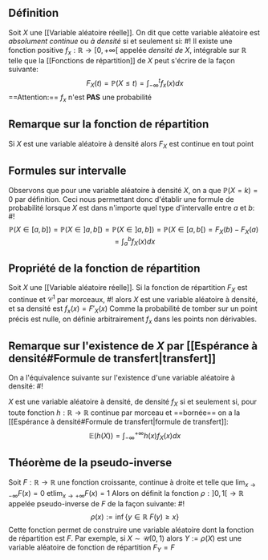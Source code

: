 ## Définition
Soit $X$ une [[Variable aléatoire réelle]]. On dit que cette variable aléatoire est *absolument continue* ou *à densité* si et seulement si: #!
Il existe une fonction positive $f_x: \mathbb R \to [0, +\infty[$ appelée *densité de $X$*, intégrable sur $\mathbb R$ telle que la [[Fonctions de répartition]] de $X$ peut s'écrire de la façon suivante: $$F_X(t) = \mathbb P(X \leq t) = \int_{-\infty}^t f_x(x)dx$$ ==Attention:== $f_x$ n'est **PAS** une probabilité
<!--ID: 1713391707613-->


## Remarque sur la fonction de répartition
Si $X$ est une variable aléatoire à densité alors $F_X$ est continue en tout point

## Formules sur intervalle
Observons que pour une variable aléatoire à densité $X$, on a que $\mathbb P(X=k) =0$ par définition. Ceci nous permettant donc d'établir une formule de probabilité lorsque $X$ est dans n'importe quel type d'intervalle entre $a$ et $b$: #!
$$\mathbb P(X \in [a,b]) = \mathbb P(X \in ]a,b[) = \mathbb P(X \in ]a,b]) = \mathbb P(X \in [a,b[) = F_X(b) - F_X(a) = \int_a^bf_X(x)dx$$
<!--ID: 1713391707616-->


## Propriété de la fonction de répartition
Soit $X$ une [[Variable aléatoire réelle]]. Si la fonction de répartition $F_X$ est continue et $\mathcal C^1$ par morceaux, #!
alors $X$ est une variable aléatoire à densité, et sa densité est $f_x(x) = F'_X(x)$
Comme la probabilité de tomber sur un point précis est nulle, on définie arbitrairement $f_x$ dans les points non dérivables.
<!--ID: 1713391707620-->


## Remarque sur l'existence de $X$ par [[Espérance à densité#Formule de transfert|transfert]] 
On a l'équivalence suivante sur l'existence d'une variable aléatoire à densité: #!

$X$ est une variable aléatoire à densité, de densité $f_X$ si et seulement si, pour toute fonction $h : \mathbb R \to \mathbb R$ continue par morceau et ==bornée== on a la [[Espérance à densité#Formule de transfert|formule de transfert]]: $$\mathbb E(h(X)) = \int_{-\infty}^{+\infty}h(x)f_X(x)dx$$
<!--ID: 1713391707624-->


## Théorème de la pseudo-inverse
Soit $F: \mathbb R \to \mathbb R$ une fonction croissante, continue à droite et telle que $\lim_{x \to -\infty} F(x) = 0$ et$\lim_{x \to +\infty} F(x) = 1$ Alors on définit la fonction $\rho: ]0, 1[ \to \mathbb R$ appelée pseudo-inverse de $F$ de la façon suivante: #!
$$\rho(x) := \inf\{y \in \mathbb R\: F(y) \geq x\}$$ Cette fonction permet de construire une variable aléatoire dont la fonction de répartition est $F$. Par exemple, si $X \sim \mathcal U(0, 1)$ alors $Y := \rho(X)$ est une variable aléatoire de fonction de répartition $F_Y = F$ 
<!--ID: 1713391707628-->
